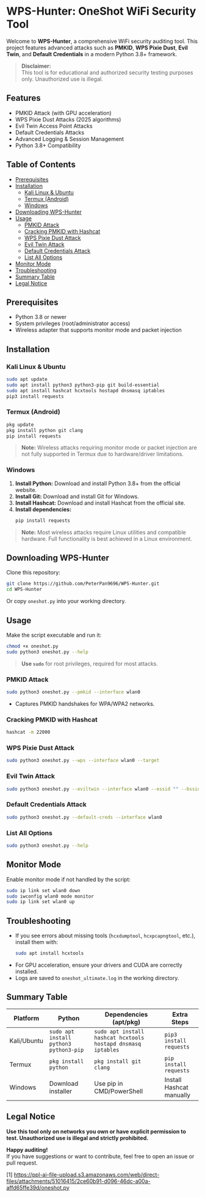 # WPS-Hunter: OneShot WiFi Security Tool

Welcome to **WPS-Hunter**, a comprehensive WiFi security auditing tool. This project features advanced attacks such as **PMKID**, **WPS Pixie Dust**, **Evil Twin**, and **Default Credentials** in a modern Python 3.8+ framework.

> **Disclaimer:**  
> This tool is for educational and authorized security testing purposes only. Unauthorized use is illegal.

## Features

- PMKID Attack (with GPU acceleration)
- WPS Pixie Dust Attacks (2025 algorithms)
- Evil Twin Access Point Attacks
- Default Credentials Attacks
- Advanced Logging & Session Management
- Python 3.8+ Compatibility

## Table of Contents

- [Prerequisites](#prerequisites)
- [Installation](#installation)
  - [Kali Linux & Ubuntu](#kali-linux--ubuntu)
  - [Termux (Android)](#termux-android)
  - [Windows](#windows)
- [Downloading WPS-Hunter](#downloading-wps-hunter)
- [Usage](#usage)
  - [PMKID Attack](#pmkid-attack)
  - [Cracking PMKID with Hashcat](#cracking-pmkid-with-hashcat)
  - [WPS Pixie Dust Attack](#wps-pixie-dust-attack)
  - [Evil Twin Attack](#evil-twin-attack)
  - [Default Credentials Attack](#default-credentials-attack)
  - [List All Options](#list-all-options)
- [Monitor Mode](#monitor-mode)
- [Troubleshooting](#troubleshooting)
- [Summary Table](#summary-table)
- [Legal Notice](#legal-notice)

## Prerequisites

- Python 3.8 or newer
- System privileges (root/administrator access)
- Wireless adapter that supports monitor mode and packet injection

## Installation

### Kali Linux & Ubuntu

```bash
sudo apt update
sudo apt install python3 python3-pip git build-essential
sudo apt install hashcat hcxtools hostapd dnsmasq iptables
pip3 install requests
```

### Termux (Android)

```bash
pkg update
pkg install python git clang
pip install requests
```
> **Note:** Wireless attacks requiring monitor mode or packet injection are not fully supported in Termux due to hardware/driver limitations.

### Windows

1. **Install Python:** Download and install Python 3.8+ from the official website.
2. **Install Git:** Download and install Git for Windows.
3. **Install Hashcat:** Download and install Hashcat from the official site.
4. **Install dependencies:**
   ```powershell
   pip install requests
   ```
> **Note:** Most wireless attacks require Linux utilities and compatible hardware. Full functionality is best achieved in a Linux environment.

## Downloading WPS-Hunter

Clone this repository:

```bash
git clone https://github.com/PeterPan9696/WPS-Hunter.git
cd WPS-Hunter
```

Or copy `oneshot.py` into your working directory.

## Usage

Make the script executable and run it:

```bash
chmod +x oneshot.py
sudo python3 oneshot.py --help
```
> **Use `sudo`** for root privileges, required for most attacks.

### PMKID Attack

```bash
sudo python3 oneshot.py --pmkid --interface wlan0
```
- Captures PMKID handshakes for WPA/WPA2 networks.

### Cracking PMKID with Hashcat

```bash
hashcat -m 22000  
```

### WPS Pixie Dust Attack

```bash
sudo python3 oneshot.py --wps --interface wlan0 --target 
```

### Evil Twin Attack

```bash
sudo python3 oneshot.py --eviltwin --interface wlan0 --essid "" --bssid  --channel 
```

### Default Credentials Attack

```bash
sudo python3 oneshot.py --default-creds --interface wlan0
```

### List All Options

```bash
sudo python3 oneshot.py --help
```

## Monitor Mode

Enable monitor mode if not handled by the script:

```bash
sudo ip link set wlan0 down
sudo iwconfig wlan0 mode monitor
sudo ip link set wlan0 up
```

## Troubleshooting

- If you see errors about missing tools (`hcxdumptool`, `hcxpcapngtool`, etc.), install them with:
  ```bash
  sudo apt install hcxtools
  ```
- For GPU acceleration, ensure your drivers and CUDA are correctly installed.
- Logs are saved to `oneshot_ultimate.log` in the working directory.

## Summary Table

| Platform      | Python    | Dependencies (apt/pkg)                      | Extra Steps                |
|---------------|-----------|---------------------------------------------|----------------------------|
| Kali/Ubuntu   | `sudo apt install python3 python3-pip` | `sudo apt install hashcat hcxtools hostapd dnsmasq iptables` | `pip3 install requests`    |
| Termux        | `pkg install python`                  | `pkg install git clang`                        | `pip install requests`     |
| Windows       | Download installer                    | Use pip in CMD/PowerShell                      | Install Hashcat manually   |

## Legal Notice

**Use this tool only on networks you own or have explicit permission to test. Unauthorized use is illegal and strictly prohibited.**

**Happy auditing!**  
If you have suggestions or want to contribute, feel free to open an issue or pull request.

[1] https://ppl-ai-file-upload.s3.amazonaws.com/web/direct-files/attachments/51016415/2ce60b91-d096-46dc-a00a-affd65ffe39d/oneshot.py
